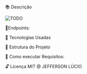 📚 Descrição

![TODO](https://user-images.githubusercontent.com/53836950/75102746-270d5d80-55cf-11ea-986f-2f2c16671063.png)

📌Endpoints:

🚀 Tecnologias Usadas

📌 Estrutura do Projeto

📢 Como executar
Requisitos:


🔓 Licença
MIT @ JEFFERSON  LÚCIO
